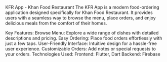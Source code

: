KFR App - Khan Food Restaurant
The KFR App is a modern food-ordering application designed specifically for Khan Food Restaurant. It provides users with a seamless way to browse the menu, place orders, and enjoy delicious meals from the comfort of their homes.

Key Features:
Browse Menu: Explore a wide range of dishes with detailed descriptions and pricing.
Easy Ordering: Place food orders effortlessly with just a few taps.
User-Friendly Interface: Intuitive design for a hassle-free user experience.
Customizable Orders: Add notes or special requests to your orders.
Technologies Used:
Frontend: Flutter, Dart
Backend:  Firebase
